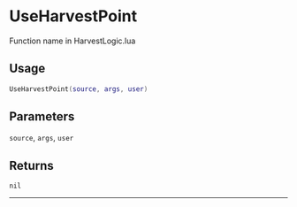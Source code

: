 # UseHarvestPoint
Function name in HarvestLogic.lua
## Usage
```lua
UseHarvestPoint(source, args, user)
```
## Parameters
`source`, `args`, `user`
## Returns
`nil`

---